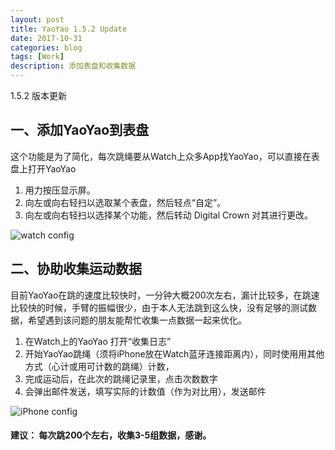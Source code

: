 ```yaml
---
layout: post
title: YaoYao 1.5.2 Update
date: 2017-10-31
categories: blog
tags: [Work]
description: 添加表盘和收集数据
---
```


1.5.2 版本更新


## 一、添加YaoYao到表盘
这个功能是为了简化，每次跳绳要从Watch上众多App找YaoYao，可以直接在表盘上打开YaoYao

1. 用力按压显示屏。
2. 向左或向右轻扫以选取某个表盘，然后轻点“自定”。 
3. 向左或向右轻扫以选择某个功能，然后转动 Digital Crown 对其进行更改。

![watch config](https://ws1.sinaimg.cn/large/006tKfTcgy1fl2vpk7flnj30jg0dw75i.jpg)


## 二、协助收集运动数据 
目前YaoYao在跳的速度比较快时，一分钟大概200次左右，漏计比较多，在跳速比较快的时候，手臂的振幅很少，由于本人无法跳到这么快，没有足够的测试数据，希望遇到该问题的朋友能帮忙收集一点数据一起来优化。

1. 在Watch上的YaoYao 打开“收集日志”
2. 开始YaoYao跳绳（须将iPhone放在Watch蓝牙连接距离内），同时使用用其他方式（心计或用可计数的跳绳）计数，
3. 完成运动后，在此次的跳绳记录里，点击次数数字
4. 会弹出邮件发送，填写实际的计数值（作为对比用），发送邮件

![iPhone config](https://ws1.sinaimg.cn/large/006tKfTcgy1fm0fl1jsqsj30m80f20xg.jpg)

#### 建议： 每次跳200个左右，收集3-5组数据，感谢。